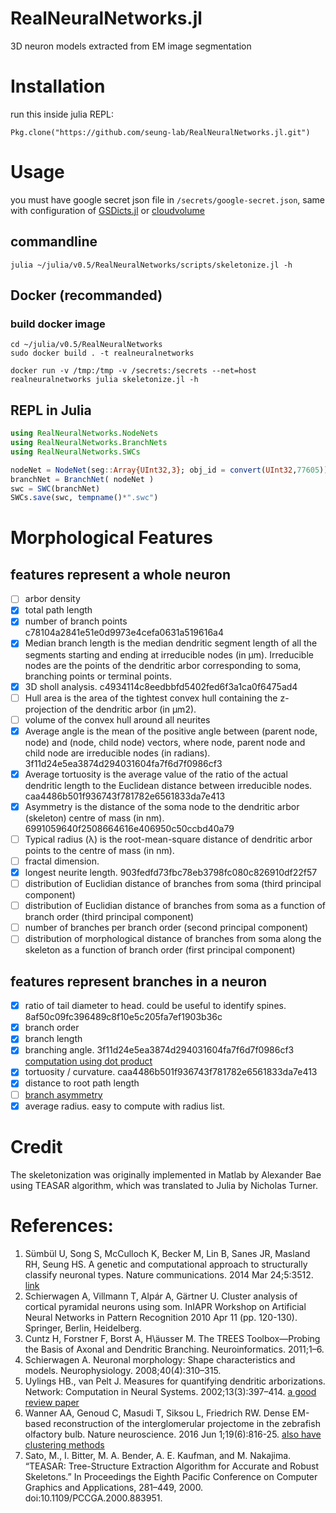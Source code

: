 RealNeuralNetworks.jl
========================
3D neuron models extracted from EM image segmentation

# Installation
run this inside julia REPL:

    Pkg.clone("https://github.com/seung-lab/RealNeuralNetworks.jl.git")

# Usage
you must have google secret json file in `/secrets/google-secret.json`, same with configuration of [GSDicts.jl](https://github.com/seung-lab/GSDicts.jl) or [cloudvolume](https://github.com/seung-lab/cloud-volume)

## commandline
`julia ~/julia/v0.5/RealNeuralNetworks/scripts/skeletonize.jl -h`

## Docker (recommanded)
### build docker image
    cd ~/julia/v0.5/RealNeuralNetworks
    sudo docker build . -t realneuralnetworks

```
docker run -v /tmp:/tmp -v /secrets:/secrets --net=host realneuralnetworks julia skeletonize.jl -h
```

## REPL in Julia

```Julia
using RealNeuralNetworks.NodeNets
using RealNeuralNetworks.BranchNets
using RealNeuralNetworks.SWCs

nodeNet = NodeNet(seg::Array{UInt32,3}; obj_id = convert(UInt32,77605))
branchNet = BranchNet( nodeNet )
swc = SWC(branchNet)
SWCs.save(swc, tempname()*".swc")
```

# Morphological Features

## features represent a whole neuron

- [ ] arbor density
- [x] total path length 
- [x] number of branch points c78104a2841e51e0d9973e4cefa0631a519616a4
- [x] Median branch length is the median dendritic segment length of all the segments starting and ending at irreducible nodes (in μm). Irreducible nodes are the points of the dendritic arbor corresponding to soma, branching points or terminal points.
- [x] 3D sholl analysis. c4934114c8eedbbfd5402fed6f3a1ca0f6475ad4
- [ ] Hull area is the area of the tightest convex hull containing the z-projection of the dendritic arbor (in μm2). 
- [ ] volume of the convex hull around all neurites
- [x] Average angle is the mean of the positive angle between (parent node, node) and (node, child node) vectors, where node, parent node and child node are irreducible nodes (in radians).  3f11d24e5ea3874d294031604fa7f6d7f0986cf3
- [x] Average tortuosity is the average value of the ratio of the actual dendritic length to the Euclidean distance between irreducible nodes. caa4486b501f936743f781782e6561833da7e413
- [x] Asymmetry is the distance of the soma node to the dendritic arbor (skeleton) centre of mass (in nm). 6991059640f2508664616e406950c50ccbd40a79
- [ ] Typical radius (λ) is the root-mean-square distance of dendritic arbor points to the centre of mass (in nm). 
- [ ] fractal dimension.
- [x] longest neurite length. 903fedfd73fbc78eb3798fc080c826910df22f57
- [ ] distribution of Euclidian distance of branches from soma (third principal component)
- [ ] distribution of Euclidian distance of branches from soma as a function of branch order (third principal component)
- [ ] number of branches per branch order (second principal component)
- [ ] distribution of morphological distance of branches from soma along the skeleton as a function of branch order (first principal component)

## features represent branches in a neuron
- [x] ratio of tail diameter to head. could be useful to identify spines. 8af50c09fc396489c8f10e5c205fa7ef1903b36c
- [x] branch order
- [x] branch length
- [x] branching angle. 3f11d24e5ea3874d294031604fa7f6d7f0986cf3 [computation using dot product](https://stackoverflow.com/questions/19729831/angle-between-3-points-in-3d-space)
- [x] tortuosity / curvature. caa4486b501f936743f781782e6561833da7e413
- [x] distance to root path length
- [ ] [branch asymmetry](http://www.treestoolbox.org/manual/asym_tree.html)
- [x] average radius. easy to compute with radius list.

# Credit 
The skeletonization was originally implemented in Matlab by Alexander Bae using TEASAR algorithm, which was translated to Julia by Nicholas Turner.

# References:
1. Sümbül U, Song S, McCulloch K, Becker M, Lin B, Sanes JR, Masland RH, Seung HS. A genetic and computational approach to structurally classify neuronal types. Nature communications. 2014 Mar 24;5:3512. [link](https://www.nature.com/articles/ncomms4512#methods)
1. Schierwagen A, Villmann T, Alpár A, Gärtner U. Cluster analysis of cortical pyramidal neurons using som. InIAPR Workshop on Artificial Neural Networks in Pattern Recognition 2010 Apr 11 (pp. 120-130). Springer, Berlin, Heidelberg.
1. Cuntz H, Forstner F, Borst A, H\äusser M. The TREES Toolbox—Probing the Basis of Axonal and Dendritic Branching. Neuroinformatics. 2011;1–6. 
1. Schierwagen A. Neuronal morphology: Shape characteristics and models. Neurophysiology. 2008;40(4):310–315. 
1. Uylings HB., van Pelt J. Measures for quantifying dendritic arborizations. Network: Computation in Neural Systems. 2002;13(3):397–414. [a good review paper](http://www.tandfonline.com/doi/abs/10.1088/0954-898X_13_3_309)
1. Wanner AA, Genoud C, Masudi T, Siksou L, Friedrich RW. Dense EM-based reconstruction of the interglomerular projectome in the zebrafish olfactory bulb. Nature neuroscience. 2016 Jun 1;19(6):816-25. [also have clustering methods](https://www.nature.com/neuro/journal/v19/n6/abs/nn.4290.html)
1. Sato, M., I. Bitter, M. A. Bender, A. E. Kaufman, and M. Nakajima. “TEASAR: Tree-Structure Extraction Algorithm for Accurate and Robust Skeletons.” In Proceedings the Eighth Pacific Conference on Computer Graphics and Applications, 281–449, 2000. doi:10.1109/PCCGA.2000.883951.
